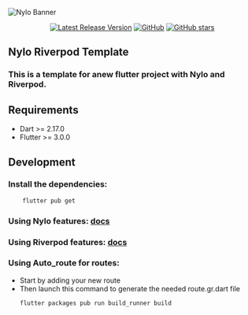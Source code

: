 ![Nylo Banner](https://nylo.dev/images/nylo_logo_header.png)

<p align="center">
  <a href="https://github.com/nylo-core/nylo/releases"><img src="https://img.shields.io/github/v/release/nylo-core/nylo?style=plastic" alt="Latest Release Version"></a>
  <a href="https://github.com/nylo-core/nylo/blob/master/LICENSE"><img alt="GitHub" src="https://img.shields.io/github/license/nylo-core/nylo?style=plastic"></a>
  <a href="#"><img alt="GitHub stars" src="https://img.shields.io/github/stars/nylo-core/nylo?style=plastic"></a>
</p>

## Nylo Riverpod Template

### This is a template for anew flutter project with Nylo and Riverpod.

## Requirements
* Dart >= 2.17.0
* Flutter >= 3.0.0

## Development
### Install the dependencies: 
```bash
    flutter pub get
```
### Using Nylo features: [docs](https://nylo.dev/docs)

### Using Riverpod features: [docs](https://riverpod.dev/docs)

### Using Auto_route for routes:
  - Start by adding your new route
  - Then launch this command to generate the needed route.gr.dart file
    ```bash
    flutter packages pub run build_runner build
    ```
